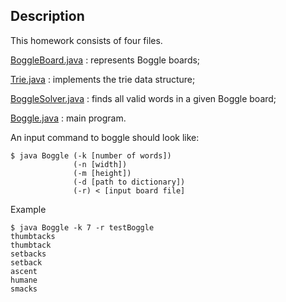 ## Description



This homework consists of four files.

<u>BoggleBoard.java</u> : represents Boggle boards;

<u>Trie.java</u> : implements the trie data structure;

<u>BoggleSolver.java</u> : finds all valid words in a given Boggle board;

<u>Boggle.java</u> : main program.



An input command to boggle should look like:

```
$ java Boggle (-k [number of words])
              (-n [width])
              (-m [height])
              (-d [path to dictionary])
              (-r) < [input board file]
```

Example

```
$ java Boggle -k 7 -r testBoggle
thumbtacks
thumbtack
setbacks
setback
ascent
humane
smacks
```

